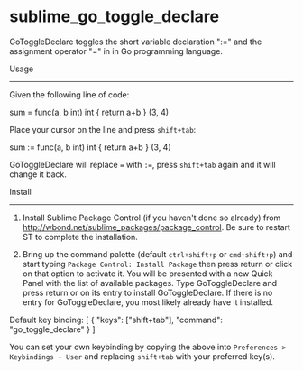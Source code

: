 sublime_go_toggle_declare
=========================

GoToggleDeclare toggles the short variable declaration ":=" and the assignment operator "=" in in Go programming language.

Usage
_____

Given the following line of code:

  sum = func(a, b int) int { return a+b } (3, 4)

Place your cursor on the line and press `shift+tab`:

  sum := func(a, b int) int { return a+b } (3, 4)
  
GoToggleDeclare will replace `=` with `:=`, press `shift+tab` again and it will change it back.


Install
_______

1. Install Sublime Package Control (if you haven't done so already) from http://wbond.net/sublime_packages/package_control. Be sure to restart ST to complete the installation.

2. Bring up the command palette (default `ctrl+shift+p` or `cmd+shift+p`) and start typing `Package Control: Install Package` then press return or click on that option to activate it. You will be presented with a new Quick Panel with the list of available packages. Type GoToggleDeclare and press return or on its entry to install GoToggleDeclare. If there is no entry for GoToggleDeclare, you most likely already have it installed.



Default key binding:
	[
	    { 
	        "keys": ["shift+tab"], "command": "go_toggle_declare"
	    }
	]
	
You can set your own keybinding by copying the above into `Preferences > Keybindings - User` and replacing `shift+tab` with your preferred key(s).
